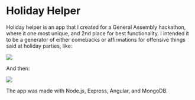 # Holiday Helper

Holiday helper is an app that I created for a General Assembly hackathon, where it one most unique, and 2nd place for best functionality. I intended it to be a generator of either comebacks or affirmations for offensive things said at holiday parties, like:

![](http://i.imgur.com/pBoQpsF.jpg)

And then:

![](http://i.imgur.com/DAqNwhk.jpg)

The app was made with Node.js, Express, Angular, and MongoDB. 


